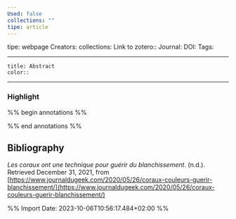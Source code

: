 ```yaml
---
Used: false
collections: ""
tipe: article
---
```

tipe: webpage
Creators: 
collections: 
Link to zotero:: 
Journal: 
DOI: 
Tags: 

---
```ad-note
title: Abstract
color:: 

```

---
### Highlight

%% begin annotations %%

%% end annotations %%

## Bibliography

_Les coraux ont une technique pour guérir du blanchissement_. (n.d.). Retrieved December 31, 2021, from [https://www.journaldugeek.com/2020/05/26/coraux-couleurs-guerir-blanchissement/](https://www.journaldugeek.com/2020/05/26/coraux-couleurs-guerir-blanchissement/)

%% Import Date: 2023-10-06T10:56:17.484+02:00 %%
